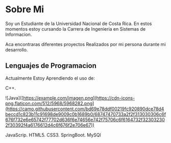 <h1>Sobre Mi</h1>

Soy un Estudiante de la Universidad Nacional de Costa Rica.
En estos momentos estoy cursando la Carrera de Ingenieria en Sistemas de Informacion.

Aca encontraras diferentes proyectos Realizados por mi persona durante mi desarrollo.

<h2>Lenguajes de Programacion</h2>
<p>Actualmente Estoy Aprendiendo el uso de:</p>

C++.

![Java]([https://example.com/imagen.png](https://cdn-icons-png.flaticon.com/512/5968/5968282.png](https://camo.githubusercontent.com/bd69e78ddf00219fc920890dce78d4beccd1c823b11c91698de9009c0b1689b0/68747470733a2f2f313030306c6f676f732e6e65742f77702d636f6e74656e742f75706c6f6164732f323032302f30392f4a6176612d4c6f676f2e706e67))
 
JavaScrip.
HTML5.
CSS3.
SpringBoot.
MySQl
